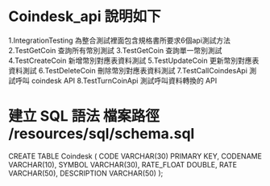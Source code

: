 # Coindesk_api 說明如下
1.IntegrationTesting 為整合測試裡面包含規格書所要求6個api測試方法
2.TestGetCoin 查詢所有幣別測試
3.TestGetCoin 查詢單一幣別測試
4.TestCreateCoin 新增幣別對應表資料測試
5.TestUpdateCoin 更新幣別對應表資料測試
6.TestDeleteCoin 刪除幣別對應表資料測試
7.TestCallCoindesApi 測試呼叫 coindesk API 
8.TestTurnCoinApi 測試呼叫資料轉換的 API 

建立 SQL 語法 檔案路徑 /resources/sql/schema.sql
======================================================
 CREATE TABLE Coindesk (
        CODE VARCHAR(30) PRIMARY KEY,
        CODENAME VARCHAR(10),
        SYMBOL  VARCHAR(30),
        RATE_FLOAT DOUBLE,
        RATE  VARCHAR(50),
        DESCRIPTION VARCHAR(50)
    );
